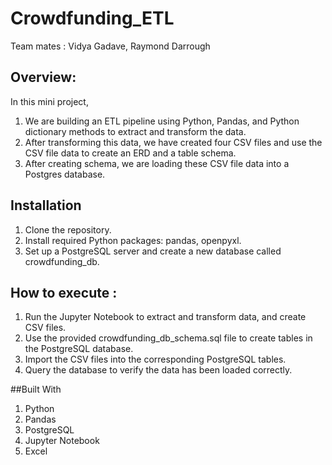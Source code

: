 # Crowdfunding_ETL

Team mates : Vidya Gadave, Raymond Darrough

## Overview: 

In this mini project,
1. We are building an ETL pipeline using Python, Pandas, and Python dictionary methods to extract and transform the data.
2. After transforming this data, we have created four CSV files and use the CSV file data to create an ERD and a table schema.
3. After creating schema, we are loading these CSV file data into a Postgres database.


## Installation

1. Clone the repository.
2. Install required Python packages: pandas, openpyxl.
3. Set up a PostgreSQL server and create a new database called crowdfunding_db.


## How to execute :
1. Run the Jupyter Notebook to extract and transform data, and create CSV files.
2. Use the provided crowdfunding_db_schema.sql file to create tables in the PostgreSQL database.
3. Import the CSV files into the corresponding PostgreSQL tables.
4. Query the database to verify the data has been loaded correctly.


##Built With
1. Python
2. Pandas
3. PostgreSQL
4. Jupyter Notebook
5. Excel
